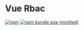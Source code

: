# Vue Rbac

[![npm](https://img.shields.io/npm/v/:package.svg)](https://github.com/chaoyenpo/vue-rbac)
[![npm bundle size (minified)](https://img.shields.io/bundlephobia/min/react.svg)](https://github.com/chaoyenpo/vue-rbac)
